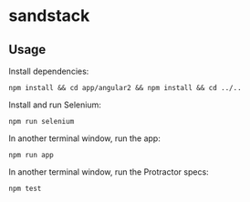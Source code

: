 # sandstack

## Usage

Install dependencies:

`npm install && cd app/angular2 && npm install && cd ../..`

Install and run Selenium:

`npm run selenium`

In another terminal window, run the app:

`npm run app`

In another terminal window, run the Protractor specs:

`npm test`

